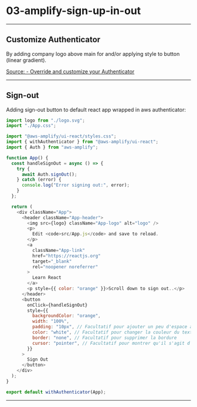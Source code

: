 # 03-amplify-sign-up-in-out

---

## Customize Authenticator

By adding company logo above main for and/or applying style to button (linear gradient).

[Source: - Override and customize your Authenticator](https://ui.docs.amplify.aws/react/connected-components/authenticator/customization)

---

## Sign-out

Adding sign-out button to default react app wrapped in aws authenticator:

```js
import logo from "./logo.svg";
import "./App.css";

import "@aws-amplify/ui-react/styles.css";
import { withAuthenticator } from "@aws-amplify/ui-react";
import { Auth } from "aws-amplify";

function App() {
  const handleSignOut = async () => {
    try {
      await Auth.signOut();
    } catch (error) {
      console.log("Error signing out:", error);
    }
  };

  return (
    <div className="App">
      <header className="App-header">
        <img src={logo} className="App-logo" alt="logo" />
        <p>
          Edit <code>src/App.js</code> and save to reload.
        </p>
        <a
          className="App-link"
          href="https://reactjs.org"
          target="_blank"
          rel="noopener noreferrer"
        >
          Learn React
        </a>
        <p style={{ color: "orange" }}>Scroll down to sign out..</p>
      </header>
      <button
        onClick={handleSignOut}
        style={{
          backgroundColor: "orange",
          width: "100%",
          padding: "10px", // Facultatif pour ajouter un peu d'espace autour du texte
          color: "white", // Facultatif pour changer la couleur du texte
          border: "none", // Facultatif pour supprimer la bordure
          cursor: "pointer", // Facultatif pour montrer qu'il s'agit d'un bouton
        }}
      >
        Sign Out
      </button>
    </div>
  );
}

export default withAuthenticator(App);
```

---
